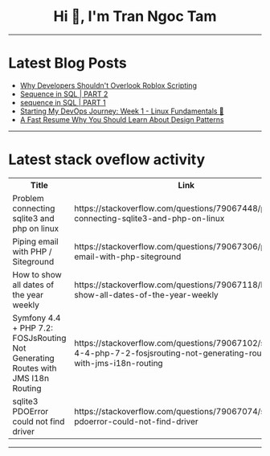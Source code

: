 <h1 align="center">Hi 👋, I'm Tran Ngoc Tam</h1>

---

# Latest Blog Posts 
<!-- BLOG-POST-LIST:START -->
- [Why Developers Shouldn&#39;t Overlook Roblox Scripting](https://dev.to/johnny_04/why-developers-shouldnt-overlook-roblox-scripting-4m6b)
- [Sequence in SQL | PART 2](https://dev.to/mrcaption49/sequence-in-sql-part-2-1an8)
- [sequence in SQL | PART 1](https://dev.to/mrcaption49/sequence-in-sql-part-1-53)
- [Starting My DevOps Journey: Week 1 - Linux Fundamentals 🚀](https://dev.to/absurd_sapien/starting-my-devops-journey-week-1-linux-fundamentals-5b8g)
- [A Fast Resume Why You Should Learn About Design Patterns](https://dev.to/vitorbrangioni/a-fast-resume-why-you-should-learn-about-design-patterns-14bk)
<!-- BLOG-POST-LIST:END -->

---

# Latest stack oveflow activity
<table>
  <tr><th>Title</th><th>Link</th></tr>
  <!-- STACKOVERFLOW:START --><tr><td>Problem connecting sqlite3 and php on linux</td><td>https://stackoverflow.com/questions/79067448/problem-connecting-sqlite3-and-php-on-linux</td></tr><tr><td>Piping email with PHP / Siteground</td><td>https://stackoverflow.com/questions/79067306/piping-email-with-php-siteground</td></tr><tr><td>How to show all dates of the year weekly</td><td>https://stackoverflow.com/questions/79067118/how-to-show-all-dates-of-the-year-weekly</td></tr><tr><td>Symfony 4.4 + PHP 7.2: FOSJsRouting Not Generating Routes with JMS I18n Routing</td><td>https://stackoverflow.com/questions/79067102/symfony-4-4-php-7-2-fosjsrouting-not-generating-routes-with-jms-i18n-routing</td></tr><tr><td>sqlite3 PDOError could not find driver</td><td>https://stackoverflow.com/questions/79067074/sqlite3-pdoerror-could-not-find-driver</td></tr><!-- STACKOVERFLOW:END -->
</table>

---


